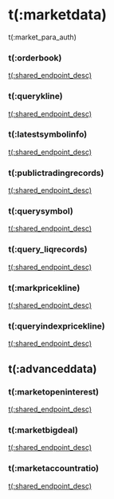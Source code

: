 # t(:marketdata)
t(:market_para_auth)

### t(:orderbook)
<a href="/doc-offline/futuresV2/inverse#t-orderbook">t(:shared_endpoint_desc)</a>

### t(:querykline)
<a href="/doc-offline/futuresV2/inverse#t-querykline">t(:shared_endpoint_desc)</a>

### t(:latestsymbolinfo)
<a href="/doc-offline/futuresV2/inverse#t-latestsymbolinfo">t(:shared_endpoint_desc)</a>

### t(:publictradingrecords)
<a href="/doc-offline/futuresV2/inverse#t-publictradingrecords">t(:shared_endpoint_desc)</a>

### t(:querysymbol)
<a href="/doc-offline/futuresV2/inverse#t-querysymbol">t(:shared_endpoint_desc)</a>

### t(:query_liqrecords)
<a href="/doc-offline/futuresV2/inverse#t-query_liqrecords">t(:shared_endpoint_desc)</a>

### t(:markpricekline)
<a href="/doc-offline/futuresV2/inverse#t-markpricekline">t(:shared_endpoint_desc)</a>

### t(:queryindexpricekline)
<a href="/doc-offline/futuresV2/inverse#t-queryindexpricekline">t(:shared_endpoint_desc)</a>

## t(:advanceddata)
### t(:marketopeninterest)
<a href="/doc-offline/futuresV2/inverse#t-marketopeninterest">t(:shared_endpoint_desc)</a>
### t(:marketbigdeal)
<a href="/doc-offline/futuresV2/inverse#t-marketbigdeal">t(:shared_endpoint_desc)</a>
### t(:marketaccountratio)
<a href="/doc-offline/futuresV2/inverse#t-marketaccountratio">t(:shared_endpoint_desc)</a>
